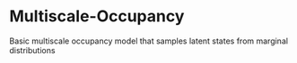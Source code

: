 # Multiscale-Occupancy
Basic multiscale occupancy model that samples latent states from marginal distributions
